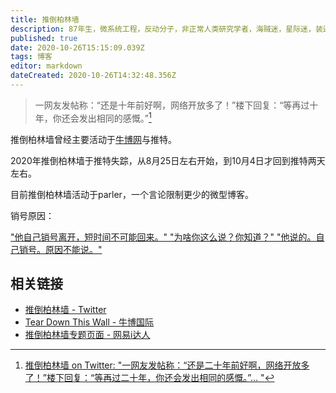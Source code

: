 ```yaml
---
title: 推倒柏林墙 
description: 87年生，微系统工程，反动分子，非正常人类研究学者，海贼迷，星际迷，装逼犯，纯洁帝。最大的优点：谦虚。
published: true
date: 2020-10-26T15:15:09.039Z
tags: 博客
editor: markdown
dateCreated: 2020-10-26T14:32:48.356Z
---
```


> 一网友发帖称：“还是十年前好啊，网络开放多了！”楼下回复：“等再过十年，你还会发出相同的感慨。”[^1237769152393289730]

[^1237769152393289730]: [推倒柏林墙 on Twitter: "一网友发帖称：“还是二十年前好啊，网络开放多了！”楼下回复：“等再过二十年，你还会发出相同的感慨。”… "](https://web.archive.org/web/20200312145053if_/https://twitter.com/tdtw/status/1237769152393289730)

推倒柏林墙曾经主要活动于[牛博网](/website/牛博网)与推特。

2020年推倒柏林墙于推特失踪，从8月25日左右开始，到10月4日才回到推特两天左右。

目前推倒柏林墙活动于parler，一个言论限制更少的微型博客。

销号原因：

["他自己销号离开，短时间不可能回来。" "为啥你这么说？你知道？" "他说的。自己销号。原因不能说。"](https://archive.is/AtZSc "https://twitter.com/noname_plusplus/status/1300809684954169344")

相关链接
--------

+ [推倒柏林墙 - Twitter](https://web.archive.org/web/20111220121309/http://twitter.com/tdtw)
+ [Tear Down This Wall - 牛博国际](https://web.archive.org/web/20100111044505/http://www.bullogger.com/blogs/tdtw/)
+ [推倒柏林墙专题页面 - 网易i达人](https://web.archive.org/web/20200718144856/https://news.163.com/special/tdblq/)
